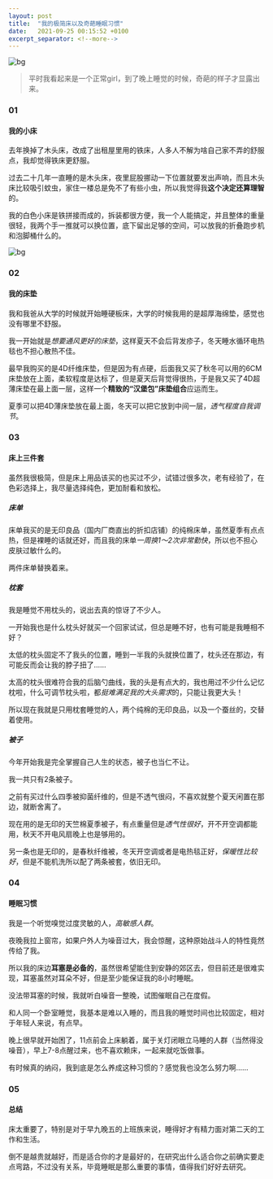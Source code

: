 ```yaml
---
layout: post
title:  "我的极简床以及奇葩睡眠习惯"
date:   2021-09-25 00:15:52 +0100
excerpt_separator: <!--more-->
---
```

![bg](https://blog.dosth.cool/assets/img/5.png)

<!--more-->

> 平时我看起来是一个正常girl，到了晚上睡觉的时候，奇葩的样子才显露出来。

### 01

#### 我的小床

去年换掉了木头床，改成了出租屋里用的铁床，人多人不解为啥自己家不弄的舒服点，我却觉得铁床更舒服。

过去二十几年一直睡的是木头床，夜里屁股挪动一下位置就要发出声响，而且木头床比较吸引蚊虫，家住一楼总是免不了有些小虫，所以我觉得我**这个决定还算理智**的。

我的白色小床是铁拼接而成的，拆装都很方便，我一个人能搞定，并且整体的重量很轻，我两个手一推就可以换位置，底下留出足够的空间，可以放我的折叠跑步机和泡脚桶什么的。

![bg](https://blog.dosth.cool/assets/img/5-1.JPG)

### 02

#### 我的床垫

我和我爸从大学的时候就开始睡硬板床，大学的时候我用的是超厚海绵垫，感觉也没有哪里不舒服。

我一开始就是*想要通风更好的床垫*，这样夏天不会后背发疹子，冬天睡水循环电热毯也不担心散热不佳。

最早我购买的是4D纤维床垫，但是因为有点硬，后面我又买了秋冬可以用的6CM床垫放在上面，柔软程度是达标了，但是夏天后背觉得很热，于是我又买了4D超薄床垫在最上面一层，这样一个**精致的“汉堡包”床垫组合**应运而生。

夏季可以把4D薄床垫放在最上面，冬天可以把它放到中间一层，*透气程度自我调节*。

### 03

#### 床上三件套

虽然我很极简，但是床上用品该买的也买过不少，试错过很多次，老有经验了，在色彩选择上，我尽量选择纯色，更加耐看和放松。

##### 床单

床单我买的是无印良品（国内厂商直出的折扣店铺）的纯棉床单，虽然夏季有点点热，但是裸睡的话就还好，而且我的床单*一周换1～2次非常勤快*，所以也不担心皮肤过敏什么的。

两件床单替换着来。

##### 枕套

我是睡觉不用枕头的，说出去真的惊讶了不少人。

一开始我也是什么枕头好就买一个回家试试，但总是睡不好，也有可能是我睡相不好？

太低的枕头固定不了我头的位置，睡到一半我的头就换位置了，枕头还在那边，有可能反而会让我的脖子扭了……

太高的枕头很难符合我的后脑勺曲线，我的头是有点大的，我也用过不少什么记忆枕啦，什么可调节枕头啦，都*挺难满足我的大头需求*的，只能让我更大头！

所以现在我就是只用枕套睡觉的人，两个纯棉的无印良品，以及一个蚕丝的，交替着使用。

##### 被子

今年开始我是完全掌握自己人生的状态，被子也当仁不让。

我一共只有2条被子。

之前有买过什么四季被抑菌纤维的，但是不透气很闷，不喜欢就整个夏天闲置在那边，就断舍离了。

现在用的是无印的天竺棉夏季被子，有点重量但是*透气性很好*，开不开空调都能用，秋天不开电风扇晚上也是够用的。

另一条也是无印的，是春秋纤维被，冬天开空调或者是电热毯正好，*保暖性比较好*，但是不能机洗所以配了两条被套，依旧无印。

### 04

#### 睡眠习惯

我是一个听觉嗅觉过度灵敏的人，*高敏感人群*。

夜晚我拉上窗帘，如果户外人为噪音过大，我会惊醒，这种原始战斗人的特性竟然传给了我。

所以我的床边**耳塞是必备的**，虽然很希望能住到安静的郊区去，但目前还是很难实现，耳塞虽然对耳朵不好，但是至少能保证我的8小时睡眠。

没法带耳塞的时候，我就听白噪音一整晚，试图催眠自己在度假。

和人同一个卧室睡觉，我基本是难以入睡的，而且我的睡觉时间也比较固定，相对于年轻人来说，有点早。

晚上很早就开始困了，11点前会上床躺着，属于关灯闭眼立马睡的人群（当然得没噪音），早上7-8点醒过来，也不喜欢赖床，一起来就吃饭做事。

有时候真的纳闷，我到底是怎么养成这种习惯的？感觉我也没怎么努力啊……

### 05

#### 总结

床太重要了，特别是对于早九晚五的上班族来说，睡得好才有精力面对第二天的工作和生活。

倒不是越贵就越好，而是适合你的才是最好的，在研究出什么适合你之前确实要走点弯路，不过没有关系，毕竟睡眠是那么重要的事情，值得我们好好去研究。